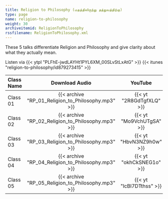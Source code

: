 ```yaml
---
title: Religion to Philosophy (மதத்திலிருந்து தத்துவத்திற்கு)
type: page
name: religion-to-philosophy
weight: 30
archiveitemid: ReligionToPhilosophy
rssfilename: ReligionToPhilosophy.xml
---
```


These 5 talks differentiate Religion and Philosophy and give clarity about what they actually mean.

Listen via {{< ytpl "PLFhE-jwdLAYHt1PYL6XM_00SLvStLxAtG" >}} {{< itunes "religion-to-philosophy/id879273415" >}}

Class Name | Download Audio | YouTube
:---|:---:|:---:
Class 01 | {{< archive "RP_01_Religion_to_Philosophy.mp3" >}} | {{< yt "2R8GdTgfXLQ" >}}
Class 02 | {{< archive "RP_02_Religion_to_Philosophy.mp3" >}} | {{< yt "Mo9VchUTgSA" >}}
Class 03 | {{< archive "RP_03_Religion_to_Philosophy.mp3" >}} | {{< yt "HbvN3NZ9h0w" >}}
Class 04 | {{< archive "RP_04_Religion_to_Philosophy.mp3" >}} | {{< yt "okhCkSNEG1o" >}}
Class 05 | {{< archive "RP_05_Religion_to_Philosophy.mp3" >}} | {{< yt "IcBl7DTthss" >}}
